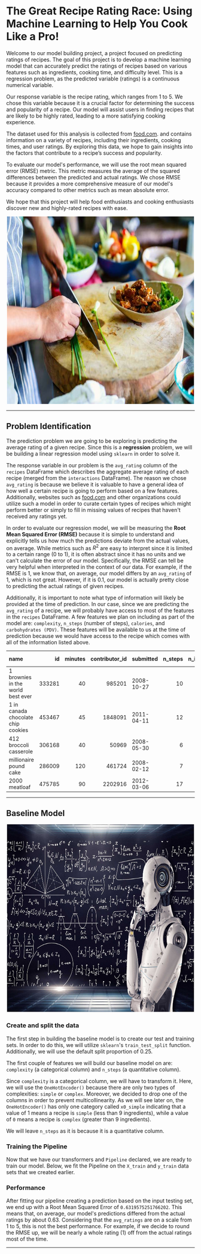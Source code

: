 # The Great Recipe Rating Race: Using Machine Learning to Help You Cook Like a Pro!

Welcome to our model building project, a project focused on predicting ratings of recipes. The goal of this project is to develop a machine learning model that can accurately predict the ratings of recipes based on various features such as ingredients, cooking time, and difficulty level. This is a regression problem, as the predicted variable (ratings) is a continuous numerical variable.

Our response variable is the recipe rating, which ranges from 1 to 5. We chose this variable because it is a crucial factor for determining the success and popularity of a recipe. Our model will assist users in finding recipes that are likely to be highly rated, leading to a more satisfying cooking experience.

The dataset used for this analysis is collected from <a href="food.com">food.com</a>. and contains information on a variety of recipes, including their ingredients, cooking times, and user ratings. By exploring this data, we hope to gain insights into the factors that contribute to a recipe’s success and popularity.

To evaluate our model's performance, we will use the root mean squared error (RMSE) metric. This metric measures the average of the squared differences between the predicted and actual ratings. We chose RMSE because it provides a more comprehensive measure of our model's accuracy compared to other metrics such as mean absolute error.

We hope that this project will help food enthusiasts and cooking enthusiasts discover new and highly-rated recipes with ease.

<center><img src="cook.jpeg" alt="Picture of food getting cooked" height="500" width="500"></center>

---

## Problem Identification

The prediction problem we are going to be exploring is predicting the average rating of a given recipe. Since this is a **regression** problem, we will be building a linear regression model using `sklearn` in order to solve it.

The response variable in our problem is the `avg_rating` column of the `recipes` DataFrame which describes the aggregate average rating of each recipe (merged from the `interactions` DataFrame). The reason we chose `avg_rating` is because we believe it is valuable to have a general idea of how well a certain recipe is going to perform based on a few features. Additionally, websites such as [food.com](https://www.food.com) and other organizations could utilize such a model in order to curate certain types of recipes which might perform better or simply to fill in missing values of recipes that haven't received any ratings yet.

In order to evaluate our regression model, we will be measuring the **Root Mean Squared Error (RMSE)** because it is simple to understand and explicitly tells us how much the predictions deviate from the actual values, on average. While metrics such as $R^2$ are easy to interpret since it is limited to a certain range (0 to 1), it is often abstract since it has no units and we can't calculate the error of our model. Specifically, the RMSE can tell be very helpful when interpreted in the context of our data. For example, if the RMSE is 1, we know that, on average, our model differs by an `avg_rating` of 1, which is not great. However, if it is 0.1, our model is actually pretty close to predicting the actual ratings of given recipes.  

Additionally, it is important to note what type of information will likely be provided at the time of prediction. In our case, since we are predicting the `avg_rating` of a recipe, we will probably have access to most of the features in the `recipes` DataFrame. A few features we plan on including as part of the model are: `complexity`, `n_steps` (number of steps), `calories`, and `carbohydrates (PDV)`. These features will be available to us at the time of prediction because we would have access to the recipe which comes with all of the information listed above.


| name                                 |     id |   minutes |   contributor_id | submitted   |   n_steps |   n_ingredients |   avg_rating |   calories |   total_fat (PDV) |   sugar (PDV) |   sodium (PDV) |   protein (PDV) |   saturated_fat (PDV) |   carbohydrates (PDV) | complexity   |
|:-------------------------------------|-------:|----------:|-----------------:|:------------|----------:|----------------:|-------------:|-----------:|------------------:|--------------:|---------------:|----------------:|----------------------:|----------------------:|:-------------|
| 1 brownies in the world    best ever | 333281 |        40 |           985201 | 2008-10-27  |        10 |               9 |            4 |      138.4 |                10 |            50 |              3 |               3 |                    19 |                     6 | simple       |
| 1 in canada chocolate chip cookies   | 453467 |        45 |          1848091 | 2011-04-11  |        12 |              11 |            5 |      595.1 |                46 |           211 |             22 |              13 |                    51 |                    26 | complex      |
| 412 broccoli casserole               | 306168 |        40 |            50969 | 2008-05-30  |         6 |               9 |            5 |      194.8 |                20 |             6 |             32 |              22 |                    36 |                     3 | simple       |
| millionaire pound cake               | 286009 |       120 |           461724 | 2008-02-12  |         7 |               7 |            5 |      878.3 |                63 |           326 |             13 |              20 |                   123 |                    39 | simple       |
| 2000 meatloaf                        | 475785 |        90 |          2202916 | 2012-03-06  |        17 |              13 |            5 |      267   |                30 |            12 |             12 |              29 |                    48 |                     2 | complex      |

---

## Baseline Model

<center><img src="ml.jpg" alt="Picture of a robot thinking" height="500" width="500"></center>

### Create and split the data
The first step in building the baseline model is to create our test and training sets. In order to do this, we will utilize `sklearn`'s `train_test_split` function. Additionally, we will use the default split proportion of 0.25.

The first couple of features we will build our baseline model on are: `complexity` (a categorical column) and `n_steps` (a quantitative column).

Since `complexity` is a categorical column, we will have to transform it. Here, we will use the `OneHotEncoder()` because there are only two types of complexities: `simple` or `complex`. Moreover, we decided to drop one of the columns in order to prevent multicollinearity. As we will see later on, the `OneHotEncoder()` has only one category called `x0_simple` indicating that a value of 1 means a recipe is `simple` (less than 9 ingredients), while a value of `0` means a recipe is `complex` (greater than 9 ingredients).

We will leave `n_steps` as it is because it is a quantitative column.

### Training the Pipeline
Now that we have our transformers and `Pipeline` declared, we are ready to train our model. Below, we fit the Pipeline on the `X_train` and `y_train` data sets that we created earlier.

### Performance
After fitting our pipeline creating a prediction based on the input testing set, we end up with a Root Mean Squared Error of `0.6319575251766202`. This means that, on average, our model's predictions differed from the actual ratings by about 0.63. Considering that the `avg_ratings` are on a scale from 1 to 5, this is not the best performance. For example, if we decide to round the RMSE up, we will be nearly a whole rating (1) off from the actual ratings most of the time. 

---

